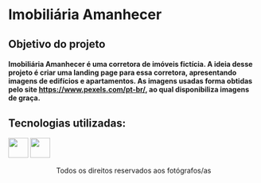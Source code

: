 # Imobiliária Amanhecer
## Objetivo do projeto
#### Imobiliária Amanhecer é uma corretora de imóveis fictícia. A ideia desse projeto é criar uma landing page para essa corretora, apresentando imagens de edifícios e apartamentos. As imagens usadas forma obtidas pelo site https://www.pexels.com/pt-br/, ao qual disponibiliza imagens de graça.
## Tecnologias utilizadas:
<div>
<img src="https://cdn.jsdelivr.net/gh/devicons/devicon/icons/html5/html5-original-wordmark.svg" width="40" height="40"/>
<img src="https://cdn.jsdelivr.net/gh/devicons/devicon/icons/css3/css3-original-wordmark.svg" width="40" height="40"/>
</div>

<p align="center">
Todos os direitos reservados aos fotógrafos/as
</p>


